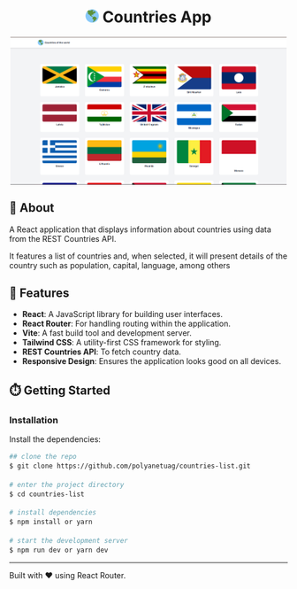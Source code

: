 <h1 align="center">
<img src="public/favicon.ico" alt="planet" width="24" height="24" />
    Countries App
</h1>


<div align="center">
    <img align="center" width='500' src="public/home.png" alt="Countries App Screenshot" />
   

</div>


## 📝 About
A React application that displays information about countries using data from the REST Countries API. 

It features a list of countries and, when selected, it will present details of the country such as population, capital, language, among others

## 🚀 Features
- **React**: A JavaScript library for building user interfaces.
- **React Router**: For handling routing within the application.
- **Vite**: A fast build tool and development server.
- **Tailwind CSS**: A utility-first CSS framework for styling.
- **REST Countries API**: To fetch country data.
- **Responsive Design**: Ensures the application looks good on all devices.


## ⏱️ Getting Started

### Installation

Install the dependencies:

```bash
## clone the repo
$ git clone https://github.com/polyanetuag/countries-list.git

# enter the project directory
$ cd countries-list

# install dependencies
$ npm install or yarn

# start the development server
$ npm run dev or yarn dev

```



---

Built with ❤️ using React Router.
